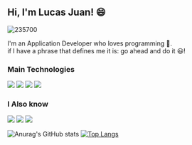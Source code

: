 ## Hi, I'm Lucas Juan! 😄

![235700](https://user-images.githubusercontent.com/48564798/128204419-4160b9ae-fdaf-4fb6-8404-adc638ba3842.jpg)

I'm an Application Developer who loves programming :sparkling_heart:. <br>
if I have a phrase that defines me it is: go ahead and do it :smiley:!

### Main Technologies
<img src="https://img.shields.io/badge/AWS-232F3E?style=for-the-badge&logo=amazon-aws&logoColor=white" /> <img src="https://img.shields.io/badge/NodeJS-F7DF1E?style=for-the-badge&logo=javascript&logoColor=black" /> <img src="https://img.shields.io/badge/Java-red?style=for-the-badge&logo=java&logoColor=white" /> <img src="https://img.shields.io/badge/MySQL-1B6BFF?style=for-the-badge&logo=mysql&logoColor=white"/>

### I Also know
<img src="https://img.shields.io/badge/C-00599C?style=for-the-badge&logo=c&logoColor=white" /> <img src="https://img.shields.io/badge/C%2B%2B-00599C?style=for-the-badge&logo=c%2B%2B&logoColor=white" /> <img src="https://img.shields.io/badge/C%23-purple?style=for-the-badge&logo=c-sharp&logoColor=white" />


![Anurag's GitHub stats](https://github-readme-stats.vercel.app/api?username=ljsomm&show_icons=true&theme=dark&layout=compact) 
[![Top Langs](https://github-readme-stats.vercel.app/api/top-langs/?username=ljsomm&theme=dark&layout=compact&langs_count=8)](https://github.com/anuraghazra/github-readme-stats)

<!--
**ljsomm/ljsomm** is a ✨ _special_ ✨ repository because its `README.md` (this file) appears on your GitHub profile.

Here are some ideas to get you started:

- 🔭 I’m currently working on ...
- 🌱 I’m currently learning ...
- 👯 I’m looking to collaborate on ...
- 🤔 I’m looking for help with ...
- 💬 Ask me about ...
- 📫 How to reach me: ...
- 😄 Pronouns: ...
- ⚡ Fun fact: ...
-->
